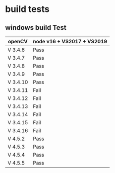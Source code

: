 # build tests

## windows build Test

| openCV   |node v16 + VS2017 + VS2019|
|----------|------|
| V 3.4.6  | Pass |
| V 3.4.7  | Pass |
| V 3.4.8  | Pass |
| V 3.4.9  | Pass |
| V 3.4.10 | Pass |
| V 3.4.11 | Fail |
| V 3.4.12 | Fail |
| V 3.4.13 | Fail |
| V 3.4.14 | Fail |
| V 3.4.15 | Fail |
| V 3.4.16 | Fail |
| V 4.5.2  | Pass |
| V 4.5.3  | Pass |
| V 4.5.4  | Pass |
| V 4.5.5  | Pass |
